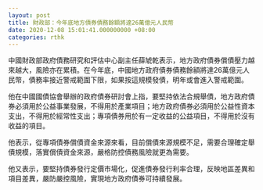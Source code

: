 ```yaml
---
layout: post
title: 財政部：今年底地方債券債務餘額將達26萬億元人民幣
date: 2020-12-08 15:01:41.000000000 +08:00
categories: rthk
---
```


中國財政部政府債務研究和評估中心副主任薛虓乾表示，地方政府債券償債壓力越來越大，風險亦在累積。在今年底，中國地方政府債券債務餘額將達26萬億元人民幣，債務率接近警戒範圍下限，如果按這規模發債，明年或會進入警戒範圍。

他在中國國債協會舉辦的政府債券研討會上指，要堅持依法合規舉債，地方政府債券必須用於公益事業發展，不得用於產業項目；地方政府債券必須用於公益性資本支出，不得用於經常性支出；專項債券用於有一定收益的公益項目，不得用於沒有收益的項目。

他表示，從專項債券償債資金來源來看，目前償債來源規模不足，需要合理確定舉債規模，落實償債資金來源，嚴格防控債務風險就更為需要。

他又表示，要堅持債券發行定價市場化，促進債券發行利率合理，反映地區差異和項目差異，嚴防嚴控風險，實現地方政府債券可持續發展。
